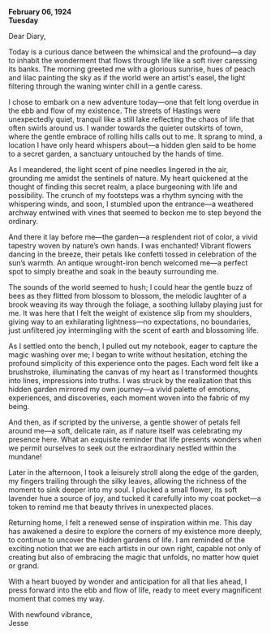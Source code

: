 
**February 06, 1924**  
**Tuesday**  

Dear Diary,

Today is a curious dance between the whimsical and the profound—a day to inhabit the wonderment that flows through life like a soft river caressing its banks. The morning greeted me with a glorious sunrise, hues of peach and lilac painting the sky as if the world were an artist's easel, the light filtering through the waning winter chill in a gentle caress.

I chose to embark on a new adventure today—one that felt long overdue in the ebb and flow of my existence. The streets of Hastings were unexpectedly quiet, tranquil like a still lake reflecting the chaos of life that often swirls around us. I wander towards the quieter outskirts of town, where the gentle embrace of rolling hills calls out to me. It sprang to mind, a location I have only heard whispers about—a hidden glen said to be home to a secret garden, a sanctuary untouched by the hands of time.

As I meandered, the light scent of pine needles lingered in the air, grounding me amidst the sentinels of nature. My heart quickened at the thought of finding this secret realm, a place burgeoning with life and possibility. The crunch of my footsteps was a rhythm syncing with the whispering winds, and soon, I stumbled upon the entrance—a weathered archway entwined with vines that seemed to beckon me to step beyond the ordinary.

And there it lay before me—the garden—a resplendent riot of color, a vivid tapestry woven by nature’s own hands. I was enchanted! Vibrant flowers dancing in the breeze, their petals like confetti tossed in celebration of the sun’s warmth. An antique wrought-iron bench welcomed me—a perfect spot to simply breathe and soak in the beauty surrounding me. 

The sounds of the world seemed to hush; I could hear the gentle buzz of bees as they flitted from blossom to blossom, the melodic laughter of a brook weaving its way through the foliage, a soothing lullaby playing just for me. It was here that I felt the weight of existence slip from my shoulders, giving way to an exhilarating lightness—no expectations, no boundaries, just unfiltered joy intermingling with the scent of earth and blossoming life.

As I settled onto the bench, I pulled out my notebook, eager to capture the magic washing over me; I began to write without hesitation, etching the profound simplicity of this experience onto the pages. Each word felt like a brushstroke, illuminating the canvas of my heart as I transformed thoughts into lines, impressions into truths. I was struck by the realization that this hidden garden mirrored my own journey—a vivid palette of emotions, experiences, and discoveries, each moment woven into the fabric of my being.

And then, as if scripted by the universe, a gentle shower of petals fell around me—a soft, delicate rain, as if nature itself was celebrating my presence here. What an exquisite reminder that life presents wonders when we permit ourselves to seek out the extraordinary nestled within the mundane!

Later in the afternoon, I took a leisurely stroll along the edge of the garden, my fingers trailing through the silky leaves, allowing the richness of the moment to sink deeper into my soul. I plucked a small flower, its soft lavender hue a source of joy, and tucked it carefully into my coat pocket—a token to remind me that beauty thrives in unexpected places.

Returning home, I felt a renewed sense of inspiration within me. This day has awakened a desire to explore the corners of my existence more deeply, to continue to uncover the hidden gardens of life. I am reminded of the exciting notion that we are each artists in our own right, capable not only of creating but also of embracing the magic that unfolds, no matter how quiet or grand.

With a heart buoyed by wonder and anticipation for all that lies ahead, I press forward into the ebb and flow of life, ready to meet every magnificent moment that comes my way.

With newfound vibrance,  
Jesse

